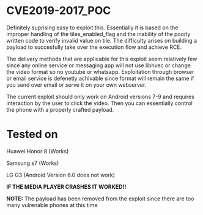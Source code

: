 # CVE2019-2017_POC
Definitely suprising easy to exploit this. Essentially it is based on the improper handling of the tiles_enabled_flag and the inability of the poorly written code to verify invalid value on tile. The difficulty arises on building a payload to succesfully take over the execution flow and achieve RCE.

The delivery methods that are applicable for this exploit seem relatively few since any online service or messaging app will not use libhvec or change the video format so no youtube or whatsapp. Exploitation through browser or email service is defenetly achivable since format will remain the same if you send over email or serve it on your own webserver. 

The current exploit should only work on Android versions 7-9 and requires interaction by the user to click the video. Then you can essentially control the phone with a properly crafted payload.

# Tested on

Huawei Honor 8 (Works)

Samsung s7 (Works)

LG G3 (Android Version 6.0 does not work)

**IF THE MEDIA PLAYER CRASHES IT WORKED!!**


**NOTE:** The payload has been removed from the exploit since there are too many vulrenable phones at this time

